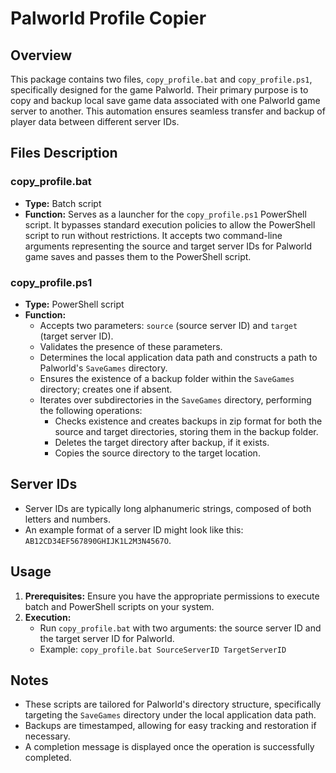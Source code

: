 # Palworld Profile Copier

## Overview
This package contains two files, `copy_profile.bat` and `copy_profile.ps1`, specifically designed for the game Palworld. Their primary purpose is to copy and backup local save game data associated with one Palworld game server to another. This automation ensures seamless transfer and backup of player data between different server IDs.

## Files Description

### copy_profile.bat
- **Type:** Batch script
- **Function:** Serves as a launcher for the `copy_profile.ps1` PowerShell script. It bypasses standard execution policies to allow the PowerShell script to run without restrictions. It accepts two command-line arguments representing the source and target server IDs for Palworld game saves and passes them to the PowerShell script.

### copy_profile.ps1
- **Type:** PowerShell script
- **Function:**
  - Accepts two parameters: `source` (source server ID) and `target` (target server ID).
  - Validates the presence of these parameters.
  - Determines the local application data path and constructs a path to Palworld's `SaveGames` directory.
  - Ensures the existence of a backup folder within the `SaveGames` directory; creates one if absent.
  - Iterates over subdirectories in the `SaveGames` directory, performing the following operations:
    - Checks existence and creates backups in zip format for both the source and target directories, storing them in the backup folder.
    - Deletes the target directory after backup, if it exists.
    - Copies the source directory to the target location.

## Server IDs
- Server IDs are typically long alphanumeric strings, composed of both letters and numbers. 
- An example format of a server ID might look like this: `AB12CD34EF567890GHIJK1L2M3N4567O`.

## Usage
1. **Prerequisites:** Ensure you have the appropriate permissions to execute batch and PowerShell scripts on your system.
2. **Execution:**
   - Run `copy_profile.bat` with two arguments: the source server ID and the target server ID for Palworld.
   - Example: `copy_profile.bat SourceServerID TargetServerID`

## Notes
- These scripts are tailored for Palworld's directory structure, specifically targeting the `SaveGames` directory under the local application data path. 
- Backups are timestamped, allowing for easy tracking and restoration if necessary.
- A completion message is displayed once the operation is successfully completed.
